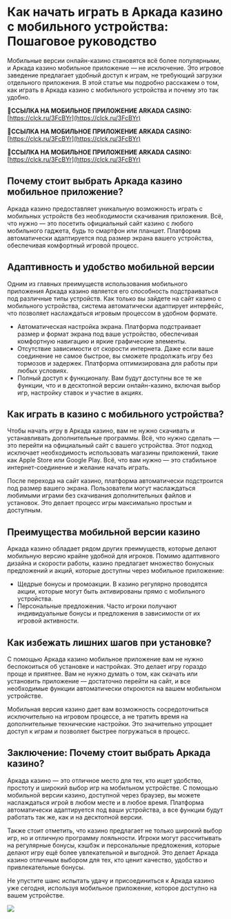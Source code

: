 # Как начать играть в Аркада казино с мобильного устройства: Пошаговое руководство

Мобильные версии онлайн-казино становятся всё более популярными, и Аркада казино мобильное приложение — не исключение. Это игровое заведение предлагает удобный доступ к играм, не требующий загрузки отдельного приложения. В этой статье мы подробно расскажем о том, как играть в Аркада казино с мобильного устройства и почему это так удобно.

**🔗ССЫЛКА НА МОБИЛЬНОЕ ПРИЛОЖЕНИЕ ARKADA CASINO:** [https://clck.ru/3FcBYr](https://clck.ru/3FcBYr)

**🔗ССЫЛКА НА МОБИЛЬНОЕ ПРИЛОЖЕНИЕ ARKADA CASINO:** [https://clck.ru/3FcBYr](https://clck.ru/3FcBYr)

**🔗ССЫЛКА НА МОБИЛЬНОЕ ПРИЛОЖЕНИЕ ARKADA CASINO:** [https://clck.ru/3FcBYr](https://clck.ru/3FcBYr)

## Почему стоит выбрать Аркада казино мобильное приложение?

Аркада казино предоставляет уникальную возможность играть с мобильных устройств без необходимости скачивания приложения. Всё, что нужно — это посетить официальный сайт казино с любого мобильного гаджета, будь то смартфон или планшет. Платформа автоматически адаптируется под размер экрана вашего устройства, обеспечивая комфортный игровой процесс.

## Адаптивность и удобство мобильной версии

Одним из главных преимуществ использования мобильного приложения Аркада казино является его способность подстраиваться под различные типы устройств. Как только вы зайдете на сайт казино с мобильного устройства, система автоматически адаптирует интерфейс, что позволяет наслаждаться игровым процессом в удобном формате.

- Автоматическая настройка экрана. Платформа подстраивает размер и формат экрана под ваше устройство, обеспечивая комфортную навигацию и яркие графические элементы.
- Отсутствие зависимости от скорости интернета. Даже если ваше соединение не самое быстрое, вы сможете продолжать игру без тормозов и задержек. Платформа оптимизирована для работы при любых условиях.
- Полный доступ к функционалу. Вам будут доступны все те же функции, что и в десктопной версии онлайн-казино, включая выбор игр, настройку ставок и участие в акциях.

## Как играть в казино с мобильного устройства?

Чтобы начать игру в Аркада казино, вам не нужно скачивать и устанавливать дополнительные программы. Всё, что нужно сделать — это перейти на официальный сайт с вашего устройства. Этот подход исключает необходимость использовать магазины приложений, такие как Apple Store или Google Play. Всё, что вам нужно — это стабильное интернет-соединение и желание начать играть.

После перехода на сайт казино, платформа автоматически подстроится под размер вашего экрана. Пользователи могут наслаждаться любимыми играми без скачивания дополнительных файлов и установок. Это делает процесс игры максимально простым и доступным.

## Преимущества мобильной версии казино

Аркада казино обладает рядом других преимуществ, которые делают мобильную версию крайне удобной для игроков. Помимо адаптивного дизайна и скорости работы, казино предлагает множество бонусных предложений и акций, которые доступны через мобильное приложение:

- Щедрые бонусы и промоакции. В казино регулярно проводятся акции, которые могут быть активированы прямо с мобильного устройства.
- Персональные предложения. Часто игроки получают индивидуальные бонусы и предложения в зависимости от их игровой активности.

## Как избежать лишних шагов при установке?

С помощью Аркада казино мобильное приложение вам не нужно беспокоиться об установке и настройках. Это делает игру гораздо проще и приятнее. Вам не нужно думать о том, как скачать или установить приложение — достаточно перейти на сайт, и все необходимые функции автоматически откроются на вашем мобильном устройстве.

Мобильная версия казино дает вам возможность сосредоточиться исключительно на игровом процессе, а не тратить время на дополнительные технические настройки. Это значительно упрощает доступ к играм и позволяет быстрее погружаться в процесс.

## Заключение: Почему стоит выбрать Аркада казино?

Аркада казино — это отличное место для тех, кто ищет удобство, простоту и широкий выбор игр на мобильном устройстве. С помощью мобильной версии казино, доступной через браузер, вы можете наслаждаться игрой в любом месте и в любое время. Платформа автоматически адаптируется под ваши устройства, а все функции будут работать так же, как и на десктопной версии.

Также стоит отметить, что казино предлагает не только широкий выбор игр, но и отличную программу лояльности. Игроки могут рассчитывать на регулярные бонусы, кэшбэк и персональные предложения, которые делают игру ещё более увлекательной и выгодной. Это делает Аркада казино отличным выбором для тех, кто ценит качество, удобство и привлекательные бонусы.

Не упустите шанс испытать удачу и присоединиться к Аркада казино уже сегодня, используя мобильное приложение, которое доступно на вашем устройстве.

![](https://i.ibb.co/RQdmYfR/arkada-banner.png)
